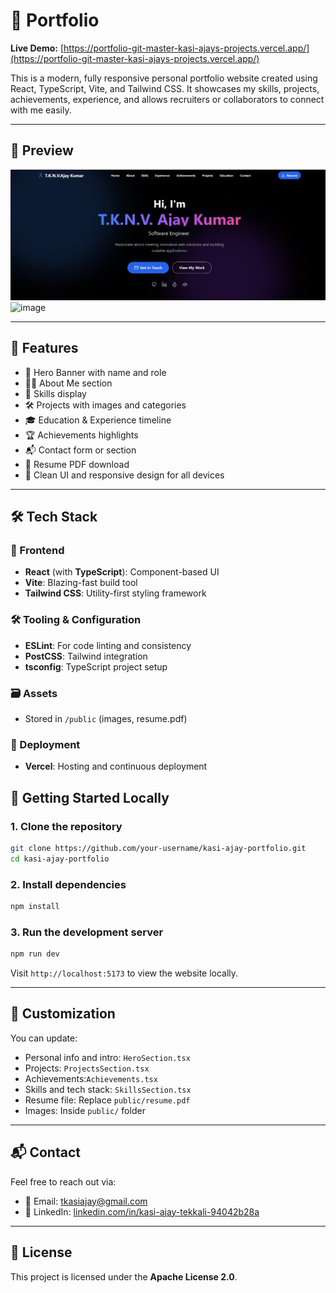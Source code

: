 
# 💼 Portfolio

**Live Demo:** [https://portfolio-git-master-kasi-ajays-projects.vercel.app/](https://portfolio-git-master-kasi-ajays-projects.vercel.app/)

This is a modern, fully responsive personal portfolio website created using React, TypeScript, Vite, and Tailwind CSS. It showcases my skills, projects, achievements, experience, and allows recruiters or collaborators to connect with me easily.

---

## 📸 Preview

![Portfolio Screenshot](public/portfolio.jpeg)
![image](https://github.com/user-attachments/assets/45dd5a6a-cf67-4fec-b454-c49fabc64402)

---

## 📌 Features

- 🔹 Hero Banner with name and role
- 🧑‍💼 About Me section
- 🧠 Skills display
- 🛠️ Projects with images and categories
- 🎓 Education & Experience timeline
- 🏆 Achievements highlights
- 📬 Contact form or section
- 📄 Resume PDF download
- 🌙 Clean UI and responsive design for all devices

---

## 🛠️ Tech Stack

### 🧩 Frontend
- **React** (with **TypeScript**): Component-based UI
- **Vite**: Blazing-fast build tool
- **Tailwind CSS**: Utility-first styling framework

### 🛠 Tooling & Configuration
- **ESLint**: For code linting and consistency
- **PostCSS**: Tailwind integration
- **tsconfig**: TypeScript project setup

### 🗃 Assets
- Stored in `/public` (images, resume.pdf)

### 🚀 Deployment
- **Vercel**: Hosting and continuous deployment


## 🚀 Getting Started Locally

### 1. Clone the repository

```bash
git clone https://github.com/your-username/kasi-ajay-portfolio.git
cd kasi-ajay-portfolio
````

### 2. Install dependencies

```bash
npm install
```

### 3. Run the development server

```bash
npm run dev
```

Visit `http://localhost:5173` to view the website locally.

---

## 📝 Customization

You can update:

* Personal info and intro: `HeroSection.tsx`
* Projects: `ProjectsSection.tsx`
* Achievements:`Achievements.tsx`
* Skills and tech stack: `SkillsSection.tsx`
* Resume file: Replace `public/resume.pdf`
* Images: Inside `public/` folder

---

## 📬 Contact

Feel free to reach out via:

- 📧 Email: [tkasiajay@gmail.com](mailto:tkasiajay@gmail.com)
- 🔗 LinkedIn: [linkedin.com/in/kasi-ajay-tekkali-94042b28a](https://www.linkedin.com/in/kasi-ajay-tekkali-94042b28a/)

---
## 📝 License

This project is licensed under the **Apache License 2.0**.

